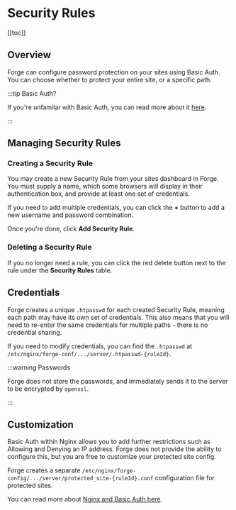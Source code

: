 # Security Rules

[[toc]]

## Overview

Forge can configure password protection on your sites using Basic Auth. You can choose whether to protect your entire site, or a specific path.

:::tip Basic Auth?

If you're unfamilar with Basic Auth, you can read more about it [here](https://en.wikipedia.org/wiki/Basic_access_authentication).

:::

## Managing Security Rules

### Creating a Security Rule

You may create a new Security Rule from your sites dashboard in Forge. You must supply a name, which some browsers will display in their authentication box, and provide at least one set of credentials.

If you need to add multiple credentials, you can click the **+** button to add a new username and password combination.

Once you're done, click **Add Security Rule**.

### Deleting a Security Rule

If you no longer need a rule, you can click the red delete button next to the rule under the **Security Rules** table.

## Credentials

Forge creates a unique `.htpasswd` for each created Security Rule, meaning each path may have its own set of credentials. This also means that you will need to re-enter the same credentials for multiple paths - there is no credential sharing.

If you need to modify credentials, you can find the `.htpasswd` at `/etc/nginx/forge-conf/.../server/.htpasswd-{ruleId}`.

:::warning Passwords

Forge does not store the passwords, and immediately sends it to the server to be encrypted by `openssl`.

:::

## Customization

Basic Auth within Nginx allows you to add further restrictions such as Allowing and Denying an IP address. Forge does not provide the ability to configure this, but you are free to customize your protected site config.

Forge creates a separate `/etc/nginx/forge-config/.../server/protected_site-{ruleId}.conf` configuration file for protected sites.

You can read more about [Nginx and Basic Auth here](https://docs.nginx.com/nginx/admin-guide/security-controls/configuring-http-basic-authentication/#).
